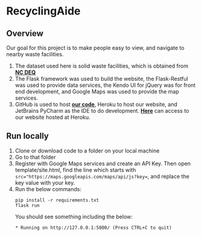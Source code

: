 # RecyclingAide

## Overview
Our goal for this project is to make people easy to view, and navigate to nearby waste facilities. 
1. The dataset used here is solid waste facilities, which is obtained from <a href="https://deq.nc.gov/about/divisions/waste-management/sw/data/facility-lists"><b>NC DEQ</b></a>
2. The Flask framework was used to build the website, the Flask-Restful was used to provide data services, the Kendo UI for jQuery was for front end development, and Google Maps was used to provide the map services.
3. GitHub is used to host <a href="https://github.com/yayazhao/RecyclingAide"><b>our code</b></a>, Heroku to host our website, and JetBrains PyCharm as the IDE to do development. <a href="https://recycling-aide.herokuapp.com"><b>Here</b></a> can access to our website hosted at Heroku.

## Run locally
1. Clone or download code to a folder on your local machine
2. Go to that folder
3. Register with Google Maps services and create an API Key. Then open template/site.html, find the line which starts with ```src="https://maps.googleapis.com/maps/api/js?key=```, and replace the key value with your key.
3. Run the below commands:
   ```buildoutcfg
   pip install -r requirements.txt
   flask run
   ```
   You should see something including the below:
   ```buildoutcfg
   * Running on http://127.0.0.1:5000/ (Press CTRL+C to quit)
   ```
